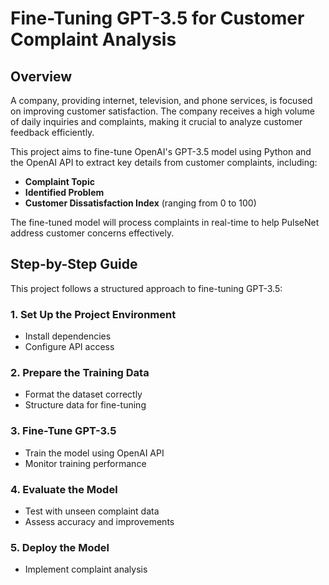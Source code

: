 # Fine-Tuning GPT-3.5 for Customer Complaint Analysis

## Overview
A company, providing internet, television, and phone services, is focused on improving customer satisfaction. The company receives a high volume of daily inquiries and complaints, making it crucial to analyze customer feedback efficiently.

This project aims to fine-tune OpenAI's GPT-3.5 model using Python and the OpenAI API to extract key details from customer complaints, including:
- **Complaint Topic**
- **Identified Problem**
- **Customer Dissatisfaction Index** (ranging from 0 to 100)

The fine-tuned model will process complaints in real-time to help PulseNet address customer concerns effectively.

## Step-by-Step Guide
This project follows a structured approach to fine-tuning GPT-3.5:

### 1. Set Up the Project Environment
- Install dependencies
- Configure API access

### 2. Prepare the Training Data
- Format the dataset correctly
- Structure data for fine-tuning

### 3. Fine-Tune GPT-3.5
- Train the model using OpenAI API
- Monitor training performance

### 4. Evaluate the Model
- Test with unseen complaint data
- Assess accuracy and improvements

### 5. Deploy the Model
- Implement complaint analysis

